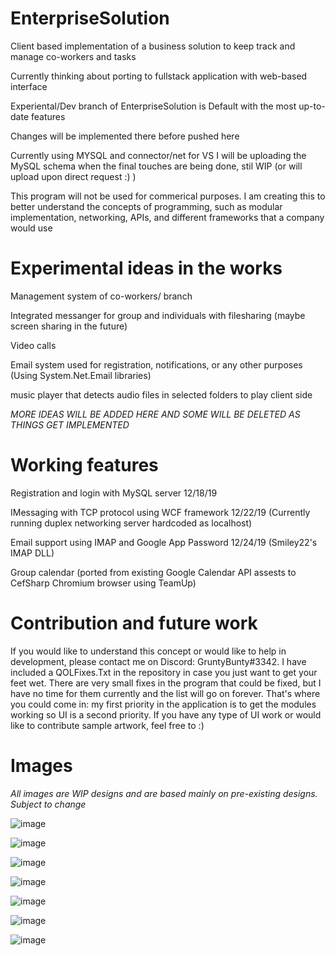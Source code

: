 # EnterpriseSolution
 Client based implementation of a business solution to keep track and manage co-workers and tasks
 
Currently thinking about porting to fullstack application with web-based interface

Experiental/Dev branch of EnterpriseSolution is Default with the most up-to-date features

Changes will be implemented there before pushed here

Currently using MYSQL and connector/net for VS
I will be uploading the MySQL schema when the final touches are being done, stil WIP (or will upload upon direct request :) )

This program will not be used for commerical purposes. I am creating this to better understand the concepts of programming, such as modular implementation, networking, APIs, and different frameworks that a company would use 

# Experimental ideas in the works

Management system of co-workers/ branch

Integrated messanger for group and individuals with filesharing (maybe screen sharing in the future)

Video calls

Email system used for registration, notifications, or any other purposes (Using System.Net.Email libraries)

music player that detects audio files in selected folders to play client side

*MORE IDEAS WILL BE ADDED HERE AND SOME WILL BE DELETED AS THINGS GET IMPLEMENTED*

# Working features

Registration and login with MySQL server 12/18/19

IMessaging with TCP protocol using WCF framework 12/22/19 (Currently running duplex networking server hardcoded as localhost)

Email support using IMAP and Google App Password 12/24/19 (Smiley22's IMAP DLL)

Group calendar (ported from existing Google Calendar API assests to CefSharp Chromium browser using TeamUp)

# Contribution and future work

If you would like to understand this concept or would like to help in development, please contact me on Discord: GruntyBunty#3342. I have included a QOLFixes.Txt in the repository in case you just want to get your feet wet. There are very small fixes in the program that could be fixed, but I have no time for them currently and the list will go on forever. That's where you could come in: my first priority in the application is to get the modules working so UI is a second priority. If you have any type of UI work or would like to contribute sample artwork, feel free to :)

# Images 
*All images are WIP designs and are based mainly on pre-existing designs. Subject to change*

![image](https://user-images.githubusercontent.com/57853013/71142237-66d55480-21dc-11ea-8ec4-4cb92307fde8.png)

![image](https://user-images.githubusercontent.com/57853013/71293460-132d4d00-233b-11ea-9229-dac078f7285e.png)

![image](https://user-images.githubusercontent.com/57853013/71328941-cdac8380-24e4-11ea-9c01-3149e1cbf997.png)

![image](https://user-images.githubusercontent.com/57853013/71426862-59a1e500-2676-11ea-95f3-1cc84e798558.png)

![image](https://user-images.githubusercontent.com/57853013/71449592-64f81d80-2715-11ea-98d6-1fc64c17b522.png)

![image](https://user-images.githubusercontent.com/57853013/71449742-12b8fb80-2719-11ea-8461-6a19fc47603a.png)

![image](https://user-images.githubusercontent.com/57853013/71531728-9dcef880-28b5-11ea-8535-55a5f1630cfd.png)
